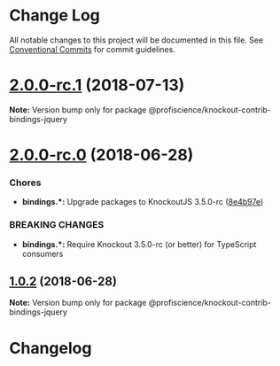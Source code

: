 # Change Log

All notable changes to this project will be documented in this file.
See [Conventional Commits](https://conventionalcommits.org) for commit guidelines.

<a name="2.0.0-rc.1"></a>
# [2.0.0-rc.1](https://github.com/Profiscience/knockout-contrib/compare/@profiscience/knockout-contrib-bindings-jquery@2.0.0-rc.0...@profiscience/knockout-contrib-bindings-jquery@2.0.0-rc.1) (2018-07-13)




**Note:** Version bump only for package @profiscience/knockout-contrib-bindings-jquery

<a name="2.0.0-rc.0"></a>
# [2.0.0-rc.0](https://github.com/Profiscience/knockout-contrib/compare/@profiscience/knockout-contrib-bindings-jquery@1.0.2...@profiscience/knockout-contrib-bindings-jquery@2.0.0-rc.0) (2018-06-28)


### Chores

* **bindings.*:** Upgrade packages to KnockoutJS 3.5.0-rc ([8e4b97e](https://github.com/Profiscience/knockout-contrib/commit/8e4b97e))


### BREAKING CHANGES

* **bindings.*:** Require Knockout 3.5.0-rc (or better) for TypeScript consumers




<a name="1.0.2"></a>
## [1.0.2](https://github.com/Profiscience/knockout-contrib/compare/@profiscience/knockout-contrib-bindings-jquery@1.0.1...@profiscience/knockout-contrib-bindings-jquery@1.0.2) (2018-06-28)




**Note:** Version bump only for package @profiscience/knockout-contrib-bindings-jquery

# Changelog
